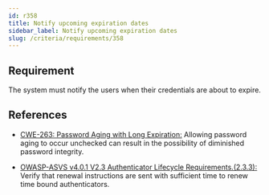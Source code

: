 ```yaml
---
id: r358
title: Notify upcoming expiration dates
sidebar_label: Notify upcoming expiration dates
slug: /criteria/requirements/358
---
```


## Requirement

The system must notify the users
when their credentials are about to expire.

## References

- [CWE-263: Password Aging with Long Expiration:](https://cwe.mitre.org/data/definitions/263.html)
  Allowing password aging to occur unchecked
  can result in the possibility
  of diminished password integrity.

- [OWASP-ASVS v4.0.1 V2.3 Authenticator Lifecycle Requirements.(2.3.3):](https://owasp.org/www-pdf-archive/OWASP_Application_Security_Verification_Standard_4.0-en.pdf)
  Verify that renewal instructions
  are sent with sufficient time
  to renew time bound authenticators.
